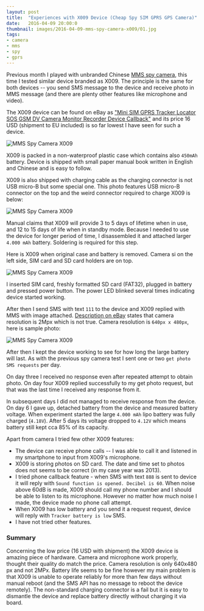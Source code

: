 ```yaml
---
layout: post
title:  "Experiences with X009 Device (Cheap Spy SIM GPRS GPS Camera)"
date:   2016-04-09 20:00:0
thumbnail: images/2016-04-09-mms-spy-camera-x009/01.jpg
tags:
- camera
- mms
- spy
- gprs
---
```


Previous month I played with unbranded Chinese [MMS spy camera](https://petervojtek.github.io/diy/2016/03/10/mms-spy-camera.html), this time I tested similar device branded as X009. The principle is the same for both devices -- you send SMS message to the device and receive photo in MMS message (and there are plenty other features like microphone and video).

The X009 device can be found on eBay as ["Mini SIM GPRS Tracker Locator SOS GSM DV Camera Monitor Recorder Device Callback"](http://www.ebay.com/itm/321967172495) and its price 16 USD (shipment to EU included) is so far lowest I have seen for such a device.

![MMS Spy Camera X009]({{site.baseurl}}/images/2016-04-09-mms-spy-camera-x009/01.jpg "MMS Spy Camera X009")

X009 is packed in a non-waterproof plastic case which contains also `450mAh` battery. Device is shipped with small paper manual book written in English and Chinese and is easy to follow.

X009 is also shipped with charging cable as the charging connector is not USB micro-B but some special one. This photo features USB micro-B connector on the top and the weird connector required to charge X009 is below:

![MMS Spy Camera X009]({{site.baseurl}}/images/2016-04-09-mms-spy-camera-x009/04.jpg "MMS Spy Camera X009")

Manual claims that X009 will provide 3 to 5 days of lifetime when in use, and 12 to 15 days of life when in standby mode. Because I needed to use the device for longer period of time, I disassembled it and attached larger `4.000 mAh` battery. Soldering is required for this step.

Here is X009 when original case and battery is removed. Camera si on the left side, SIM card and SD card holders are on top.

![MMS Spy Camera X009]({{site.baseurl}}/images/2016-04-09-mms-spy-camera-x009/03.jpg "MMS Spy Camera X009")

I inserted SIM card, freshly formatted SD card (FAT32), plugged in battery and pressed power button. The power LED blinked several times indicating device started working.

After then I send SMS with text `111` to the device and X009 replied with MMS with image attached. [Description on eBay](http://www.ebay.com/itm/321967172495) states that camera resolution is 2Mpx which is not true. Camera resolution is `640px x 480px`, here is sample photo:

![MMS Spy Camera X009]({{site.baseurl}}/images/2016-04-09-mms-spy-camera-x009/05.jpg "MMS Spy Camera X009")

After then I kept the device working to see for how long the large battery will last. As with the previous spy camera test I sent one or two `get photo SMS requests` per day.

On day three I received no response even after repeated attempt to obtain photo.
On day four X009 replied successfully to my get photo request, but that was the last time I received any response from it.

In subsequent days I did not managed to receive response from the device. On day 6 I gave up, detached battery from the device and measured battery voltage. When experiment started the large `4.000 mAh` lipo battery was fully charged (`4.18V`). After 5 days its voltage dropped to `4.12V` which means battery still kept cca 85% of its capacity.

Apart from camera I tried few other X009 features:

* The device can receive phone calls -- I was able to call it and listened in my smartphone to input from X009's microphone.
* X009 is storing photos on SD card. The date and time set to photos does not seems to be correct (in my case year was 2013).
* I tried phone callback feature - when SMS with text `888` is sent to device it will reply with `Sound function is opened. Decibel is 60`. When noise above 60dB is made, X009 should call my phone number and I should be able to listen to its microphone.
However no matter how much noise I made, the device made no phone call attempt.
* When X009 has low battery and you send it a request request, device will reply with `Tracker battery is low` SMS.
* I have not tried other features.

### Summary

Concerning the low price (16 USD with shipment) the X009 device is amazing piece of hardware. Camera and microphone work properly, thought their quality do match the price. Camera resolution is only 640x480 px and not 2MPx. Battery life seems to be fine however my main problem is that X009 is unable to operate reliably for more than few days without manual reboot (and the SMS API has no message to reboot the device remotely).
The non-standard charging connector is a fail but it is easy to dismantle the device and replace battery directly without charging it via board.